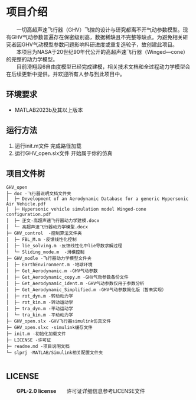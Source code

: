 <!--
 * @Author: blueWALL-E
 * @Date: 2024-10-31 22:45:46
 * @LastEditTime: 2025-04-07 21:11:19
 * @FilePath: \GHV_open\readme.md
 * @Description: AHV文件的相关说明
 * @Wearing:  Read only, do not modify place!!! 
 * @Shortcut keys:  ctrl+alt+/ ctrl+alt+z
-->

# 项目介绍

&emsp;&emsp;一切高超声速飞行器（GHV）飞控的设计与研究都离不开气动参数模型。现有GHV气动参数普遍存在保密级别高，数据稀缺且不完整等缺点。为避免相关研究者因GHV气动模型参数问题影响科研进度或重复造轮子，故创建此项目。  
&emsp;&emsp;本项目为NASA于20世纪90年代公开的高超声速飞行器（Winged—cone）的完整的动力学模型。  
&emsp;&emsp;目前滑翔段6自由度模型已经完成建模，相关技术文档和全过程动力学模型会在后续更新中提供。并欢迎所有人参与到此项目中。

## 环境要求

- MATLAB2023b及其以上版本

## 运行方法

1. 运行init.m文件 完成路径加载
2. 运行GHV_open.slx文件 开始属于你的仿真

## 项目文件树

```
GHV_open
├─ doc -飞行器说明文档文件夹
│  ├─ Development of an Aerodynamic Database for a generic Hypersonic Air Vehicle.pdf
│  ├─ Hypersonic vehicle simulation model Winged-cone configuration.pdf
│  ├─ 正文-高超声速飞行器动力学建模.docx
│  └─ 高超声速飞行器动力学模型.docx
├─ GHV_control  -控制算法文件夹
│  ├─ FBL_M.m -反馈线性化控制
│  ├─ lie_solving.m -反馈线性化中lie导数求解过程
│  └─ Sliding_mode.m  -滑模控制
├─ GHV_modle -飞行器动力学模型文件夹
│  ├─ EarthEnvironment.m -地球环境
│  ├─ Get_Aerodynamic.m -GHV气动参数
│  ├─ Get_Aerodynamic_copy.m -GHV气动参数备份文件
│  ├─ Get_Aerodynamic_ident.m -GHV气动参数仅用于参数分析
│  ├─ Get_Aerodynamic_Simplified.m -GHV气动参数简化版（暂未实现）
│  ├─ rot_dyn.m -转动动力学
│  ├─ rot_kin.m -转动运动学
│  ├─ tra_dyn.m -平动运动学
│  └─ tra_kin.m -平动动力学
├─ GHV_open.slx -GHV飞行器simulink仿真文件
├─ GHV_open.slxc -simulink缓存文件
├─ init.m -初始化加载文件
├─ LICENSE -许可证
├─ readme.md -项目说明文档
└─ slprj -MATLAB/Simulink相关配置文件夹
   
```

## LICENSE

&emsp;&emsp;**GPL-2.0 license**&emsp;&emsp;许可证详细信息参考LICENSE文件

